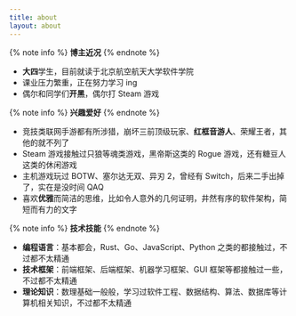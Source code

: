 ```yaml
---
title: about
layout: about
---
```


{% note info %}
**博主近况**
{% endnote %}

- **大四**学生，目前就读于北京航空航天大学软件学院
- 课业压力繁重，正在努力学习 ing
- 偶尔和同学们**开黑**，偶尔打 Steam 游戏

{% note info %}
**兴趣爱好**
{% endnote %}

- 竞技类联网手游都有所涉猎，崩坏三前顶级玩家、**红框音游人**、荣耀王者，其他的就不列了
- Steam 游戏接触过只狼等魂类游戏，黑帝斯这类的 Rogue 游戏，还有糖豆人这类的休闲游戏
- 主机游戏玩过 BOTW、塞尔达无双、异刃 2，曾经有 Switch，后来二手出掉了，实在是没时间 QAQ
- 喜欢**优雅**而简洁的思维，比如令人意外的几何证明，井然有序的软件架构，简短而有力的文字

{% note info %}
**技术技能**
{% endnote %}

- **编程语言**：基本都会，Rust、Go、JavaScript、Python 之类的都接触过，不过都不太精通
- **技术框架**：前端框架、后端框架、机器学习框架、GUI 框架等都接触过一些，不过都不太精通
- **理论知识**：数理基础一般般，学习过软件工程、数据结构、算法、数据库等计算机相关知识，不过都不太精通
